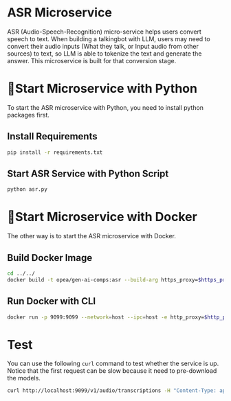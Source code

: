 # ASR Microservice

ASR (Audio-Speech-Recognition) micro-service helps users convert speech to text. When building a talkingbot with LLM, users may need to convert their audio inputs (What they talk, or Input audio from other sources) to text, so LLM is able to tokenize the text and generate the answer. This microservice is built for that conversion stage.

# 🚀Start Microservice with Python

To start the ASR microservice with Python, you need to install python packages first.

## Install Requirements

```bash
pip install -r requirements.txt
```

## Start ASR Service with Python Script

```bash
python asr.py
```

# 🚀Start Microservice with Docker

The other way is to start the ASR microservice with Docker.

## Build Docker Image

```bash
cd ../../
docker build -t opea/gen-ai-comps:asr --build-arg https_proxy=$https_proxy --build-arg http_proxy=$http_proxy -f comps/asr/Dockerfile .
```

## Run Docker with CLI

```bash
docker run -p 9099:9099 --network=host --ipc=host -e http_proxy=$http_proxy -e https_proxy=$https_proxy opea/gen-ai-comps:asr
```

# Test

You can use the following `curl` command to test whether the service is up. Notice that the first request can be slow because it need to pre-download the models.

```bash
curl http://localhost:9099/v1/audio/transcriptions -H "Content-Type: application/json" -d '{"url": "https://github.com/intel/intel-extension-for-transformers/raw/main/intel_extension_for_transformers/neural_chat/assets/audio/sample_2.wav"}'
```
